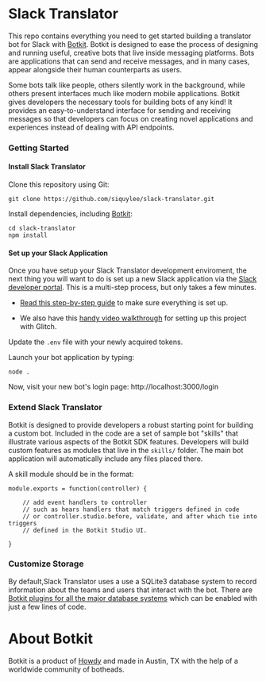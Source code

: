 # Slack Translator

This repo contains everything you need to get started building a translator bot for Slack with [Botkit](https://botkit.ai). Botkit is designed to ease the process of designing and running useful, creative bots that live inside messaging platforms. Bots are applications that can send and receive messages, and in many cases, appear alongside their human counterparts as users.

Some bots talk like people, others silently work in the background, while others present interfaces much like modern mobile applications. Botkit gives developers the necessary tools for building bots of any kind! It provides an easy-to-understand interface for sending and receiving messages so that developers can focus on creating novel applications and experiences instead of dealing with API endpoints.

### Getting Started

#### Install Slack Translator

Clone this repository using Git:

`git clone https://github.com/siquylee/slack-translator.git`

Install dependencies, including [Botkit](https://github.com/howdyai/botkit):

```
cd slack-translator
npm install
```

#### Set up your Slack Application 

Once you have setup your Slack Translator development enviroment, the next thing you will want to do is set up a new Slack application via the [Slack developer portal](https://api.slack.com/). This is a multi-step process, but only takes a few minutes. 

* [Read this step-by-step guide](https://botkit.ai/docs/provisioning/slack-events-api.html) to make sure everything is set up. 

* We also have this [handy video walkthrough](https://youtu.be/us2zdf0vRz0) for setting up this project with Glitch.

Update the `.env` file with your newly acquired tokens.

Launch your bot application by typing:

`node .`

Now, visit your new bot's login page: http://localhost:3000/login

### Extend Slack Translator

Botkit is designed to provide developers a robust starting point for building a custom bot. Included in the code are a set of sample bot "skills" that illustrate various aspects of the Botkit SDK features. Developers will build custom features as modules that live in the `skills/` folder. The main bot application will automatically include any files placed there.

A skill module should be in the format:

```
module.exports = function(controller) {

    // add event handlers to controller
    // such as hears handlers that match triggers defined in code
    // or controller.studio.before, validate, and after which tie into triggers
    // defined in the Botkit Studio UI.

}
```


### Customize Storage

By default,Slack Translator uses a use a SQLite3 database system to record information about the teams and users that interact with the bot. There are [Botkit plugins for all the major database systems](https://botkit.ai/readme-middlewares.html#storage-modules) which can be enabled with just a few lines of code.

# About Botkit

Botkit is a product of [Howdy](https://howdy.ai) and made in Austin, TX with the help of a worldwide community of botheads.
 